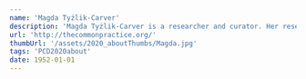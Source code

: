```yaml
---
name: 'Magda Tyżlik-Carver'
description: 'Magda Tyżlik-Carver is a researcher and curator. Her reserach explores relational arrangements of humans and nonhumans and their biopolitical creations through posthuman curating and curating in/as common/s, future thinking, affective data, and data fictions. Tyżlik-Carver is Assistant Professor in Digital Design at Aarhus University'
url: 'http://thecommonpractice.org/'
thumbUrl: '/assets/2020_aboutThumbs/Magda.jpg'
tags: 'PCD2020about'
date: 1952-01-01
---
```


